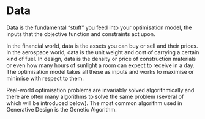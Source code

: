 # Data

Data is the fundamental “stuff” you feed into your optimisation model, the inputs that the objective function and constraints act upon.

In the financial world, data is the assets you can buy or sell and their prices. In the aerospace world, data is the unit weight and cost of carrying a certain kind of fuel. In design, data is the density or price of construction materials or even how many hours of sunlight a room can expect to receive in a day. The optimisation model takes all these as inputs and works to maximise or minimise with respect to them.

Real-world optimisation problems are invariably solved algorithmically and there are often many algorithms to solve the same problem \(several of which will be introduced below\). The most common algorithm used in Generative Design is the Genetic Algorithm.

